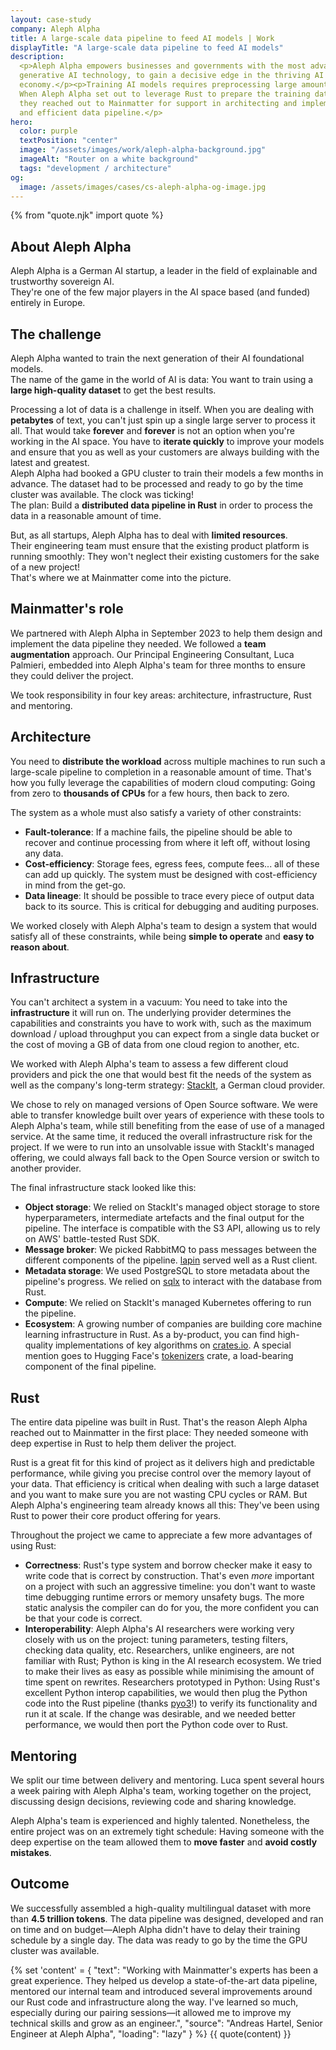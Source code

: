 ```yaml
---
layout: case-study
company: Aleph Alpha
title: A large-scale data pipeline to feed AI models | Work
displayTitle: "A large-scale data pipeline to feed AI models"
description:
  <p>Aleph Alpha empowers businesses and governments with the most advanced
  generative AI technology, to gain a decisive edge in the thriving AI
  economy.</p><p>Training AI models requires preprocessing large amounts of data.
  When Aleph Alpha set out to leverage Rust to prepare the training dataset for their new model, 
  they reached out to Mainmatter for support in architecting and implementing a scalable 
  and efficient data pipeline.</p>
hero:
  color: purple
  textPosition: "center"
  image: "/assets/images/work/aleph-alpha-background.jpg"
  imageAlt: "Router on a white background"
  tags: "development / architecture"
og:
  image: /assets/images/cases/cs-aleph-alpha-og-image.jpg
---
```


{% from "quote.njk" import quote %}

<div class="case-study__section">
  <h2 class="case-study__heading h5">About Aleph Alpha</h2>
  <div class="case-study__text">
      <p>Aleph Alpha is a German AI startup, a leader in the field of explainable and trustworthy sovereign AI.<br>
      They're one of the few major players in the AI space based (and funded) entirely in Europe.</p>
  </div>
</div>

<div class="case-study__section">
  <h2 class="case-study__heading h5">The challenge</h2>
    <div class="case-study__text">
        <p>Aleph Alpha wanted to train the next generation of their AI foundational models.<br>
        The name of the game in the world of AI is data: You want to train using a <strong>large high-quality dataset</strong> to 
        get the best results.</p>
        <p>Processing a lot of data is a challenge in itself. When you are dealing with <strong>petabytes</strong> of text, 
        you can't just spin up a single large server to process it all. That would take <strong>forever</strong> and <strong>forever</strong> 
        is not an option when you're working in the AI space. You have to <strong>iterate quickly</strong> to improve your models 
        and ensure that you as well as your customers are always building with the latest and greatest.<br>
        Aleph Alpha had booked a GPU cluster to train their models a few months in advance. The 
        dataset had to be processed and ready to go by the time cluster was available. The clock was ticking!<br>
        The plan: Build a <strong>distributed data pipeline in Rust</strong> in order to process the data in a reasonable amount of time.</p>
        <p>But, as all startups, Aleph Alpha has to deal with <strong>limited resources</strong>.<br>
        Their engineering team must ensure that the existing product platform is running smoothly: They won't neglect 
        their existing customers for the sake of a new project!<br>
        That's where we at Mainmatter come into the picture.</p>
    </div>
</div>

<div class="case-study__section">
  <h2 class="case-study__heading h5">Mainmatter's role</h2>
    <div class="case-study__text">
        <p>We partnered with Aleph Alpha in September 2023 to help them design and implement the data pipeline they needed. 
        We followed a <strong>team augmentation</strong> approach. Our Principal Engineering Consultant, Luca Palmieri, embedded into 
        Aleph Alpha's team for three months to ensure they could deliver the project.</p>
        <p>We took responsibility in four key areas: architecture, infrastructure, Rust and mentoring.</p>
    </div>
</div>

<div class="case-study__section">
  <h2 class="case-study__heading h5">Architecture</h2>
    <div class="case-study__text">
        <p>You need to <strong>distribute the workload</strong> across multiple machines to run such a large-scale pipeline to completion in a 
        reasonable amount of time. That's how you fully leverage the capabilities of modern 
        cloud computing: Going from zero to <strong>thousands of CPUs</strong> for a few hours, then back to zero.</p>
        <p>The system as a whole must also satisfy a variety of other constraints:</p>
        <ul>
            <li><strong>Fault-tolerance</strong>: If a machine fails, the pipeline should be able to recover and continue processing
            from where it left off, without losing any data.</li>
            <li><strong>Cost-efficiency</strong>: Storage fees, egress fees, compute fees... all of these can add up quickly.  
            The system must be designed with cost-efficiency in mind from the get-go.</li>
            <li><strong>Data lineage</strong>: It should be possible to trace every piece of output data back to its source. This is
            critical for debugging and auditing purposes.</li>
        </ul>
        <p>We worked closely with Aleph Alpha's team to design a system that would satisfy all of these constraints, while 
        being <strong>simple to operate</strong> and <strong>easy to reason about</strong>.</p>
    </div>
</div>

<div class="case-study__section">
  <h2 class="case-study__heading h5">Infrastructure</h2>
    <div class="case-study__text">
      <p>You can't architect a system in a vacuum: You need to take into the <strong>infrastructure</strong> it will run on. 
        The underlying provider determines the capabilities and constraints you have to work with, such as the maximum 
        download / upload throughput you can expect from a single data bucket or the cost of moving a GB of data 
        from one cloud region to another, etc.</p>
        <p>We worked with Aleph Alpha's team to assess a few different cloud providers and pick the one that would best fit the
        needs of the system as well as the company's long-term strategy: <a href="https://stackit.de/">StackIt</a>, a German cloud provider.</p>
        <p>We chose to rely on managed versions of Open Source software. We were able to transfer knowledge built over years 
        of experience with these tools to Aleph Alpha's team, while still benefiting from the ease of use of a managed service. 
        At the same time, it reduced the overall infrastructure risk for the project. If we were to run into an unsolvable 
        issue with StackIt's managed offering, we could always fall back to the Open Source version or switch to another 
        provider.</p>
        <p>The final infrastructure stack looked like this:</p>
        <ul>
          <li><strong>Object storage</strong>: We relied on StackIt's managed object storage to store hyperparameters, 
          intermediate artefacts and the final output for the pipeline. The interface is compatible with the S3 API, 
          allowing us to rely on AWS' battle-tested Rust SDK.</li>
          <li><strong>Message broker</strong>: We picked RabbitMQ to pass messages between the different components
          of the pipeline. <a href="https://crates.io/crates/lapin">lapin</a> served well as a Rust client.</li>
          <li><strong>Metadata storage</strong>: We used PostgreSQL to store metadata about the pipeline's progress. We relied on
          <a href="https://crates.io/crates/sqlx">sqlx</a> to interact with the database from Rust.</li>
          <li><strong>Compute</strong>: We relied on StackIt's managed Kubernetes offering to run the pipeline.</li>
          <li><strong>Ecosystem</strong>: A growing number of companies are building core machine learning infrastructure in Rust.
          As a by-product, you can find high-quality implementations of key algorithms on <a href="https://crates.io">crates.io</a>.
          A special mention goes to Hugging Face's <a href="https://github.com/huggingface/tokenizers">tokenizers</a> crate,
          a load-bearing component of the final pipeline.</li>
        </ul>
    </div>  
</div>

<div class="case-study__section">
  <h2 class="case-study__heading h5">Rust</h2>
    <div class="case-study__text">
      <p>The entire data pipeline was built in Rust. That's the reason Aleph Alpha reached out to Mainmatter in the first place:
      They needed someone with deep expertise in Rust to help them deliver the project.  </p>
      <p>Rust is a great fit for this kind of project as it delivers high and predictable performance, while giving you
      precise control over the memory layout of your data. That efficiency is critical when dealing with
      such a large dataset and you want to make sure you are not wasting CPU cycles or RAM.  
      But Aleph Alpha's engineering team already knows all this: They've been using Rust to power their core product 
      offering for years.</p>
      <p>Throughout the project we came to appreciate a few more advantages of using Rust:</p>
      <ul>
        <li><strong>Correctness</strong>: Rust's type system and borrow checker make it easy to write code that is correct by construction.  
        That's even <em>more</em> important on a project with such an aggressive timeline: you don't want to waste time debugging
        runtime errors or memory unsafety bugs. The more static analysis the compiler can do for you, the more confident
        you can be that your code is correct.</li>
        <li><strong>Interoperability</strong>: Aleph Alpha's AI researchers were working very closely with us on the project: tuning parameters, 
        testing filters, checking data quality, etc. Researchers, unlike engineers, are not familiar with Rust;
        Python is king in the AI research ecosystem.  
        We tried to make their lives as easy as possible while minimising the amount of time spent on rewrites.
        Researchers prototyped in Python: Using Rust's excellent Python interop capabilities, we would then 
        plug the Python code into the Rust pipeline (thanks <a href="https://crates.io/crates/pyo3">pyo3</a>!) 
        to verify its functionality and run it at scale. If the change was desirable, and we needed better performance, 
        we would then port the Python code over to Rust. </li>
      </ul>
    </div>
</div>

<div class="case-study__section">
  <h2 class="case-study__heading h5">Mentoring</h2>
    <div class="case-study__text">
      <p>We split our time between delivery and mentoring.  
      Luca spent several hours a week pairing with Aleph Alpha's team, working together on the project, discussing 
      design decisions, reviewing code and sharing knowledge.</p>
      <p>Aleph Alpha's team is experienced and highly talented. Nonetheless, the entire project was on an extremely
      tight schedule: Having someone with the deep expertise on the team allowed them to <strong>move faster</strong> and <strong>avoid costly
      mistakes</strong>.</p>
    </div>
</div>

<div class="case-study__section">
  <h2 class="case-study__heading h5">Outcome</h2>
    <div class="case-study__text">
        <p>We successfully assembled a high-quality multilingual dataset with more than <strong>4.5 trillion tokens</strong>. 
        The data pipeline was designed, developed and ran on time and on budget—Aleph Alpha didn't have to delay 
        their training schedule by a single day. The data was ready to go by the time the GPU cluster was available.</p>
    </div>
</div>

{% set 'content' = {
"text": "Working with Mainmatter's experts has been a great experience. They helped us develop a state-of-the-art data pipeline, mentored our internal team and introduced several improvements around our Rust code and infrastructure along the way. I've learned so much, especially during our pairing sessions—it allowed me to improve my technical skills and grow as an engineer.",
"source": "Andreas Hartel, Senior Engineer at Aleph Alpha",
"loading": "lazy"
} %} {{ quote(content) }}
